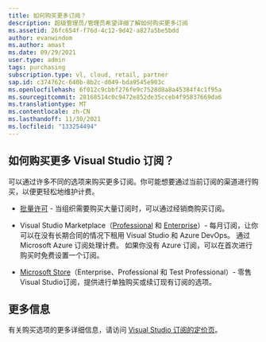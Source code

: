```yaml
---
title: 如何购买更多订阅？
description: 超级管理员/管理员希望详细了解如何购买更多订阅
ms.assetid: 26fc654f-f76d-4c12-9d42-a827a5be5bdd
author: evanwindom
ms.author: amast
ms.date: 09/29/2021
user.type: admin
tags: purchasing
subscription.type: vl, cloud, retail, partner
sap.id: c374762c-640b-8b2c-d049-bda9545e903c
ms.openlocfilehash: 6f012c9cbbf276fe9c7528d8a8a45384f4c1f95a
ms.sourcegitcommit: 28168514c0c9472e852de35cceb4f95837669da6
ms.translationtype: MT
ms.contentlocale: zh-CN
ms.lasthandoff: 11/30/2021
ms.locfileid: "133254494"
---
```

## <a name="how-can-i-purchase-more-visual-studio-subscriptions"></a>如何购买更多 Visual Studio 订阅？

可以通过许多不同的选项来购买更多订阅。你可能想要通过当前订阅的渠道进行购买，以便更轻松地维护计费。

* [批量许可](https://www.microsoft.com/licensing/how-to-buy/how-to-buy?rtc=1) - 当组织需要购买大量订阅时，可以通过经销商购买订阅。 

* Visual Studio Marketplace（[Professional](https://marketplace.visualstudio.com/items?itemName=ms.vs-professional-monthly) 和 [Enterprise](https://marketplace.visualstudio.com/items?itemName=ms.vs-enterprise-monthly)）- 每月订阅，让你可以在没有长期合同的情况下租用 Visual Studio 和 Azure DevOps。 通过 Microsoft Azure 订阅处理计费。 如果你没有 Azure 订阅，可以在首次进行购买时免费设置一个订阅。

* [Microsoft Store](https://www.microsoft.com/store/collections/visualstudio?rtc=1)（Enterprise、Professional 和 Test Professional）- 零售 Visual Studio订阅，提供进行单独购买或续订现有订阅的选项。

## <a name="more-information"></a>更多信息
有关购买选项的更多详细信息，请访问 [Visual Studio 订阅的定价页](https://visualstudio.microsoft.com/vs/pricing/)。